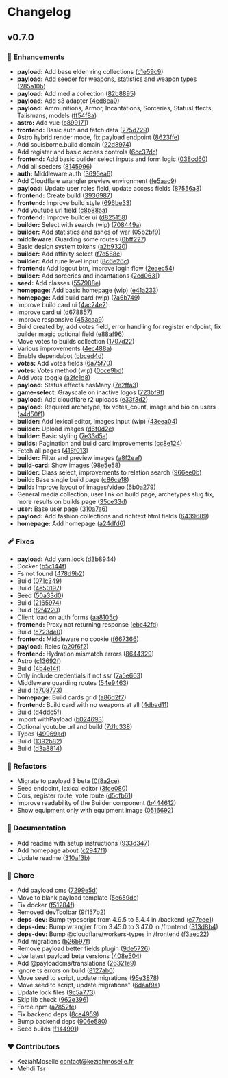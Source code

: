 # Changelog


## v0.7.0


### 🚀 Enhancements

- **payload:** Add base elden ring collections ([c1e59c9](https://github.com/KeziahMoselle/soulsborne.build/commit/c1e59c9))
- **payload:** Add seeder for weapons, statistics and weapon types ([285a10b](https://github.com/KeziahMoselle/soulsborne.build/commit/285a10b))
- **payload:** Add media collection ([82b8895](https://github.com/KeziahMoselle/soulsborne.build/commit/82b8895))
- **payload:** Add s3 adapter ([4ed8ea0](https://github.com/KeziahMoselle/soulsborne.build/commit/4ed8ea0))
- **payload:** Ammunitions, Armor, Incantations, Sorceries, StatusEffects, Talismans, models ([ff54f8a](https://github.com/KeziahMoselle/soulsborne.build/commit/ff54f8a))
- **astro:** Add vue ([c899171](https://github.com/KeziahMoselle/soulsborne.build/commit/c899171))
- **frontend:** Basic auth and fetch data ([275d729](https://github.com/KeziahMoselle/soulsborne.build/commit/275d729))
- Astro hybrid render mode, fix payload endpoint ([8623ffe](https://github.com/KeziahMoselle/soulsborne.build/commit/8623ffe))
- Add soulsborne.build domain ([22d8974](https://github.com/KeziahMoselle/soulsborne.build/commit/22d8974))
- Add register and basic access controls ([6cc37dc](https://github.com/KeziahMoselle/soulsborne.build/commit/6cc37dc))
- **frontend:** Add basic builder select inputs and form logic ([038cd60](https://github.com/KeziahMoselle/soulsborne.build/commit/038cd60))
- Add all seeders ([8145996](https://github.com/KeziahMoselle/soulsborne.build/commit/8145996))
- **auth:** Middleware auth ([3695ea6](https://github.com/KeziahMoselle/soulsborne.build/commit/3695ea6))
- Add Cloudflare wrangler preview environment ([fe5aac9](https://github.com/KeziahMoselle/soulsborne.build/commit/fe5aac9))
- **payload:** Update user roles field, update access fields ([87556a3](https://github.com/KeziahMoselle/soulsborne.build/commit/87556a3))
- **frontend:** Create build ([3936987](https://github.com/KeziahMoselle/soulsborne.build/commit/3936987))
- **frontend:** Improve build style ([696be33](https://github.com/KeziahMoselle/soulsborne.build/commit/696be33))
- Add youtube url field ([c8b88aa](https://github.com/KeziahMoselle/soulsborne.build/commit/c8b88aa))
- **frontend:** Improve builder ui ([d825158](https://github.com/KeziahMoselle/soulsborne.build/commit/d825158))
- **builder:** Select with search (wip) ([708449a](https://github.com/KeziahMoselle/soulsborne.build/commit/708449a))
- **builder:** Add statistics and ashes of war ([05b2bf9](https://github.com/KeziahMoselle/soulsborne.build/commit/05b2bf9))
- **middleware:** Guarding some routes ([0bff227](https://github.com/KeziahMoselle/soulsborne.build/commit/0bff227))
- Basic design system tokens ([a2b9320](https://github.com/KeziahMoselle/soulsborne.build/commit/a2b9320))
- **builder:** Add affinity select ([f7e588c](https://github.com/KeziahMoselle/soulsborne.build/commit/f7e588c))
- **builder:** Add rune level input ([8c6e26c](https://github.com/KeziahMoselle/soulsborne.build/commit/8c6e26c))
- **frontend:** Add logout btn, improve login flow ([2eaec54](https://github.com/KeziahMoselle/soulsborne.build/commit/2eaec54))
- **builder:** Add sorceries and incantations ([2cd0631](https://github.com/KeziahMoselle/soulsborne.build/commit/2cd0631))
- **seed:** Add classes ([557988e](https://github.com/KeziahMoselle/soulsborne.build/commit/557988e))
- **homepage:** Add basic homepage (wip) ([e41a233](https://github.com/KeziahMoselle/soulsborne.build/commit/e41a233))
- **homepage:** Add build card (wip) ([7a6b749](https://github.com/KeziahMoselle/soulsborne.build/commit/7a6b749))
- Improve build card ui ([4ac24e2](https://github.com/KeziahMoselle/soulsborne.build/commit/4ac24e2))
- Improve card ui ([d678857](https://github.com/KeziahMoselle/soulsborne.build/commit/d678857))
- Improve responsive ([453caa9](https://github.com/KeziahMoselle/soulsborne.build/commit/453caa9))
- Build created by, add votes field, error handling for register endpoint, fix builder magic optional field ([e88af96](https://github.com/KeziahMoselle/soulsborne.build/commit/e88af96))
- Move votes to builds collection ([1707d22](https://github.com/KeziahMoselle/soulsborne.build/commit/1707d22))
- Various improvements ([4ec488a](https://github.com/KeziahMoselle/soulsborne.build/commit/4ec488a))
- Enable dependabot ([bbced4d](https://github.com/KeziahMoselle/soulsborne.build/commit/bbced4d))
- **votes:** Add votes fields ([6a75f70](https://github.com/KeziahMoselle/soulsborne.build/commit/6a75f70))
- **votes:** Votes method (wip) ([0cce9bd](https://github.com/KeziahMoselle/soulsborne.build/commit/0cce9bd))
- Add vote toggle ([a2fc1d8](https://github.com/KeziahMoselle/soulsborne.build/commit/a2fc1d8))
- **payload:** Status effects hasMany ([7e2ffa3](https://github.com/KeziahMoselle/soulsborne.build/commit/7e2ffa3))
- **game-select:** Grayscale on inactive logos ([723bf9f](https://github.com/KeziahMoselle/soulsborne.build/commit/723bf9f))
- **payload:** Add cloudflare r2 uploads ([e33f3d2](https://github.com/KeziahMoselle/soulsborne.build/commit/e33f3d2))
- **payload:** Required archetype, fix votes_count, image and bio on users ([a4d50f1](https://github.com/KeziahMoselle/soulsborne.build/commit/a4d50f1))
- **builder:** Add lexical editor, images input (wip) ([43eea04](https://github.com/KeziahMoselle/soulsborne.build/commit/43eea04))
- **builder:** Upload images ([d6f0d2e](https://github.com/KeziahMoselle/soulsborne.build/commit/d6f0d2e))
- **builder:** Basic styling ([7e33d5a](https://github.com/KeziahMoselle/soulsborne.build/commit/7e33d5a))
- **builds:** Pagination and build card improvements ([cc8e124](https://github.com/KeziahMoselle/soulsborne.build/commit/cc8e124))
- Fetch all pages ([416f013](https://github.com/KeziahMoselle/soulsborne.build/commit/416f013))
- **builder:** Filter and preview images ([a8f2eaf](https://github.com/KeziahMoselle/soulsborne.build/commit/a8f2eaf))
- **build-card:** Show images ([98e5e58](https://github.com/KeziahMoselle/soulsborne.build/commit/98e5e58))
- **builder:** Class select, improvements to relation search ([966ee0b](https://github.com/KeziahMoselle/soulsborne.build/commit/966ee0b))
- **build:** Base single build page ([c86ce18](https://github.com/KeziahMoselle/soulsborne.build/commit/c86ce18))
- **build:** Improve layout of images/video ([6b0a279](https://github.com/KeziahMoselle/soulsborne.build/commit/6b0a279))
- General media collection, user link on build page, archetypes slug fix, more results on builds page ([35ce33d](https://github.com/KeziahMoselle/soulsborne.build/commit/35ce33d))
- **user:** Base user page ([310a7a6](https://github.com/KeziahMoselle/soulsborne.build/commit/310a7a6))
- **payload:** Add fashion collections  and richtext html fields ([6439689](https://github.com/KeziahMoselle/soulsborne.build/commit/6439689))
- **homepage:** Add homepage ([a24dfd6](https://github.com/KeziahMoselle/soulsborne.build/commit/a24dfd6))

### 🩹 Fixes

- **payload:** Add yarn.lock ([d3b8944](https://github.com/KeziahMoselle/soulsborne.build/commit/d3b8944))
- Docker ([b5c144f](https://github.com/KeziahMoselle/soulsborne.build/commit/b5c144f))
- Fs not found ([478d9b2](https://github.com/KeziahMoselle/soulsborne.build/commit/478d9b2))
- Build ([071c349](https://github.com/KeziahMoselle/soulsborne.build/commit/071c349))
- Build ([4e50197](https://github.com/KeziahMoselle/soulsborne.build/commit/4e50197))
- Seed ([50a33d0](https://github.com/KeziahMoselle/soulsborne.build/commit/50a33d0))
- Build ([2165974](https://github.com/KeziahMoselle/soulsborne.build/commit/2165974))
- Build ([f2f4220](https://github.com/KeziahMoselle/soulsborne.build/commit/f2f4220))
- Client load on auth forms ([aa8105c](https://github.com/KeziahMoselle/soulsborne.build/commit/aa8105c))
- **frontend:** Proxy not returning response ([ebc42fd](https://github.com/KeziahMoselle/soulsborne.build/commit/ebc42fd))
- Build ([c723de0](https://github.com/KeziahMoselle/soulsborne.build/commit/c723de0))
- **frontend:** Middleware no cookie ([f667366](https://github.com/KeziahMoselle/soulsborne.build/commit/f667366))
- **payload:** Roles ([a20f6f2](https://github.com/KeziahMoselle/soulsborne.build/commit/a20f6f2))
- **frontend:** Hydration mismatch errors ([8644329](https://github.com/KeziahMoselle/soulsborne.build/commit/8644329))
- Astro ([c13692f](https://github.com/KeziahMoselle/soulsborne.build/commit/c13692f))
- Build ([4b4e14f](https://github.com/KeziahMoselle/soulsborne.build/commit/4b4e14f))
- Only include credentials if not ssr ([7a5e663](https://github.com/KeziahMoselle/soulsborne.build/commit/7a5e663))
- Middleware guarding routes ([54e9463](https://github.com/KeziahMoselle/soulsborne.build/commit/54e9463))
- Build ([a708773](https://github.com/KeziahMoselle/soulsborne.build/commit/a708773))
- **homepage:** Build cards grid ([a86d2f7](https://github.com/KeziahMoselle/soulsborne.build/commit/a86d2f7))
- **frontend:** Build card with no weapons at all ([4dbad11](https://github.com/KeziahMoselle/soulsborne.build/commit/4dbad11))
- Build ([d4ddc5f](https://github.com/KeziahMoselle/soulsborne.build/commit/d4ddc5f))
- Import withPayload ([b024693](https://github.com/KeziahMoselle/soulsborne.build/commit/b024693))
- Optional youtube url and build ([7d1c338](https://github.com/KeziahMoselle/soulsborne.build/commit/7d1c338))
- Types ([49969ad](https://github.com/KeziahMoselle/soulsborne.build/commit/49969ad))
- Build ([1392b82](https://github.com/KeziahMoselle/soulsborne.build/commit/1392b82))
- Build ([d3a8814](https://github.com/KeziahMoselle/soulsborne.build/commit/d3a8814))

### 💅 Refactors

- Migrate to payload 3 beta ([0f8a2ce](https://github.com/KeziahMoselle/soulsborne.build/commit/0f8a2ce))
- Seed endpoint, lexical editor ([3fce080](https://github.com/KeziahMoselle/soulsborne.build/commit/3fce080))
- Cors, register route, vote route ([d5cfb61](https://github.com/KeziahMoselle/soulsborne.build/commit/d5cfb61))
- Improve readability of the Builder component ([b444612](https://github.com/KeziahMoselle/soulsborne.build/commit/b444612))
- Show equipment only with equipment image ([0516692](https://github.com/KeziahMoselle/soulsborne.build/commit/0516692))

### 📖 Documentation

- Add readme with setup instructions ([933d347](https://github.com/KeziahMoselle/soulsborne.build/commit/933d347))
- Add homepage about ([c2947f1](https://github.com/KeziahMoselle/soulsborne.build/commit/c2947f1))
- Update readme ([310af3b](https://github.com/KeziahMoselle/soulsborne.build/commit/310af3b))

### 🏡 Chore

- Add payload cms ([7299e5d](https://github.com/KeziahMoselle/soulsborne.build/commit/7299e5d))
- Move to blank payload template ([5e659de](https://github.com/KeziahMoselle/soulsborne.build/commit/5e659de))
- Fix docker ([f51284f](https://github.com/KeziahMoselle/soulsborne.build/commit/f51284f))
- Removed devToolbar ([9f157b2](https://github.com/KeziahMoselle/soulsborne.build/commit/9f157b2))
- **deps-dev:** Bump typescript from 4.9.5 to 5.4.4 in /backend ([e77eee1](https://github.com/KeziahMoselle/soulsborne.build/commit/e77eee1))
- **deps-dev:** Bump wrangler from 3.45.0 to 3.47.0 in /frontend ([313d8b4](https://github.com/KeziahMoselle/soulsborne.build/commit/313d8b4))
- **deps-dev:** Bump @cloudflare/workers-types in /frontend ([f3aec22](https://github.com/KeziahMoselle/soulsborne.build/commit/f3aec22))
- Add migrations ([b26b97f](https://github.com/KeziahMoselle/soulsborne.build/commit/b26b97f))
- Remove payload better fields plugin ([9de5726](https://github.com/KeziahMoselle/soulsborne.build/commit/9de5726))
- Use latest payload beta versions ([408e504](https://github.com/KeziahMoselle/soulsborne.build/commit/408e504))
- Add @payloadcms/translations ([26321e9](https://github.com/KeziahMoselle/soulsborne.build/commit/26321e9))
- Ignore ts errors on build ([8127ab0](https://github.com/KeziahMoselle/soulsborne.build/commit/8127ab0))
- Move seed to script, update migrations ([95e3878](https://github.com/KeziahMoselle/soulsborne.build/commit/95e3878))
- Move seed to script, update migrations" ([6daaf9a](https://github.com/KeziahMoselle/soulsborne.build/commit/6daaf9a))
- Update lock files ([9c5a773](https://github.com/KeziahMoselle/soulsborne.build/commit/9c5a773))
- Skip lib check ([962e396](https://github.com/KeziahMoselle/soulsborne.build/commit/962e396))
- Force npm ([a7852fe](https://github.com/KeziahMoselle/soulsborne.build/commit/a7852fe))
- Fix backend deps ([8ce4959](https://github.com/KeziahMoselle/soulsborne.build/commit/8ce4959))
- Bump backend deps ([906e580](https://github.com/KeziahMoselle/soulsborne.build/commit/906e580))
- Seed builds ([f144991](https://github.com/KeziahMoselle/soulsborne.build/commit/f144991))

### ❤️ Contributors

- KeziahMoselle <contact@keziahmoselle.fr>
- Mehdi Tsr

